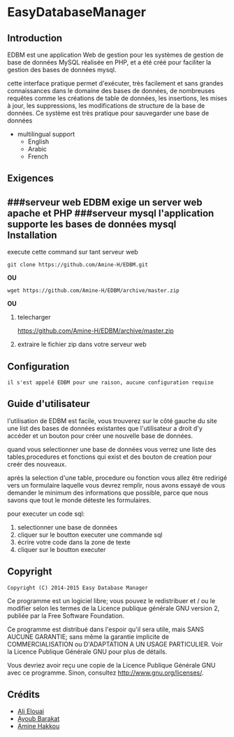 EasyDatabaseManager
===

Introduction
--
EDBM est une application Web de gestion pour les systèmes de gestion de base de données MySQL réalisée en PHP, et a été créé pour faciliter la gestion des bases de données mysql.

cette interface pratique permet d'exécuter, très facilement et sans grandes connaissances dans le domaine des bases de données, de nombreuses requêtes comme les créations de table de données, les insertions, les mises à jour, les suppressions, les modifications de structure de la base de données. Ce système est très pratique pour sauvegarder une base de données 

*	multilingual support
	*	English
	*	Arabic
	*	French

Exigences
--
###serveur web
	EDBM exige un server web apache et PHP
###serveur mysql
	l'application supporte les bases de données mysql
Installation
--
execute cette command sur tant serveur web

	git clone https://github.com/Amine-H/EDBM.git

**OU**

	wget https://github.com/Amine-H/EDBM/archive/master.zip

**OU**

1. telecharger

	https://github.com/Amine-H/EDBM/archive/master.zip

2. extraire le fichier zip dans votre serveur web

Configuration
--
	il s'est appelé EDBM pour une raison, aucune configuration requise

Guide d'utilisateur
--
l'utilisation de EDBM est facile, vous trouverez sur le côté gauche du site une list des bases de données existantes que l'utilisateur a droit d'y accéder et un bouton pour créer une nouvelle base de données.

quand vous selectionner une base de données vous verrez une liste des tables,procedures et fonctions qui exist et des bouton de creation pour creér des nouveaux.

aprés la selection d'une table, procedure ou fonction vous allez être redirigé vers un formulaire laquelle vous devrez remplir, nous avons essayé de vous demander le minimum des informations que possible, parce que nous savons que tout le monde déteste les formulaires.

pour executer un code sql:

1. selectionner une base de données
2. cliquer sur le boutton executer une commande sql
3. écrire votre code dans la zone de texte
4. cliquer sur le boutton executer

Copyright
--
```
Copyright (C) 2014-2015 Easy Database Manager
```

Ce programme est un logiciel libre; vous pouvez le redistribuer et / ou le modifier selon les termes de la Licence publique générale GNU version 2, publiée par la Free Software Foundation.

Ce programme est distribué dans l'espoir qu'il sera utile, mais SANS AUCUNE GARANTIE; sans même la garantie implicite de COMMERCIALISATION ou D'ADAPTATION A UN USAGE PARTICULIER. Voir la Licence Publique Générale GNU pour plus de détails.

Vous devriez avoir reçu une copie de la Licence Publique Générale GNU avec ce programme. Sinon, consultez http://www.gnu.org/licenses/.

Crédits
--

* [Ali Elouai](https://github.com/happy-ali)
* [Ayoub Barakat](https://github.com/khmichane)
* [Amine Hakkou](https://github.com/Amine-H)
